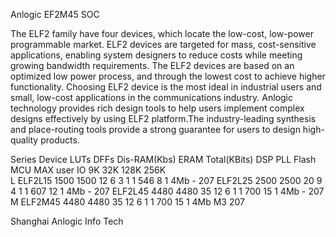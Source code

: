 Anlogic EF2M45 SOC 

The ELF2 family have four devices, which locate the low-cost, low-power programmable market. ELF2 devices are targeted for mass, cost-sensitive applications, enabling system designers to reduce costs while meeting growing bandwidth requirements.
The ELF2 devices are based on an optimized low power process, and through the lowest cost to achieve higher functionality. Choosing ELF2 device is the most ideal in industrial users and small, low-cost applications in the communications industry.
Anlogic technology provides rich design tools to help users implement complex designs effectively by using ELF2 platform.The industry-leading synthesis and place-routing tools provide a strong guarantee for users to design high-quality products.


Series	Device	LUTs	DFFs	Dis-RAM(Kbs)	ERAM	Total(KBits)	DSP	PLL	Flash	MCU	MAX user IO
					9K	32K	128K	256K						
L	ELF2L15	1500	1500	12	6	3	1	1	546	8	1	4Mb	-	207
	ELF2L25	2500	2500	20	9	4	1	1	607	12	1	4Mb	-	207
	ELF2L45	4480	4480	35	12	6	1	1	700	15	1	4Mb	-	207
M	ELF2M45	4480	4480	35	12	6	1	1	700	15	1	4Mb	M3	207

 
 

Shanghai Anlogic Info Tech 
